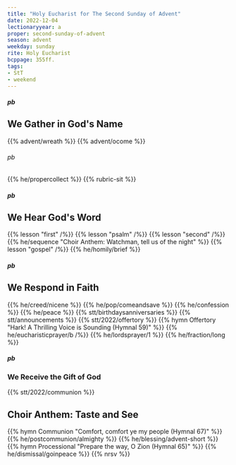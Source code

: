 ```yaml
---
title: "Holy Eucharist for The Second Sunday of Advent"
date: 2022-12-04
lectionaryyear: a
proper: second-sunday-of-advent
season: advent
weekday: sunday
rite: Holy Eucharist
bcppage: 355ff.
tags:
- StT
- weekend
---
```

##### pb
## We Gather in God's Name
{{% advent/wreath %}}
{{% advent/ocome %}}
###### pb
{{% he/propercollect %}}
{{% rubric-sit %}}
##### pb
## We Hear God's Word
{{% lesson "first" /%}}
{{% lesson "psalm" /%}}
{{% lesson "second" /%}}
{{% he/sequence "Choir Anthem: Watchman, tell us of the night" %}}
{{% lesson "gospel" /%}}
{{% he/homily/brief %}}
##### pb
## We Respond in Faith
{{% he/creed/nicene %}}
{{% he/pop/comeandsave %}}
{{% he/confession %}}
{{% he/peace %}}
{{% stt/birthdaysanniversaries %}}
{{% stt/announcements %}}
{{% stt/2022/offertory %}}
{{% hymn Offertory "Hark! A Thrilling Voice is Sounding (Hymnal 59)" %}}
{{% he/eucharisticprayer/b /%}}
{{% he/lordsprayer/1 %}}
{{% he/fraction/long %}}
##### pb
### We Receive the Gift of God
{{% stt/2022/communion %}}
## Choir Anthem: Taste and See
{{% hymn Communion "Comfort, comfort ye my people (Hymnal 67)" %}}
{{% he/postcommunion/almighty %}}
{{% he/blessing/advent-short %}}
{{% hymn Processional "Prepare the way, O Zion (Hymnal 65)" %}}
{{% he/dismissal/goinpeace %}}
{{% nrsv %}}

